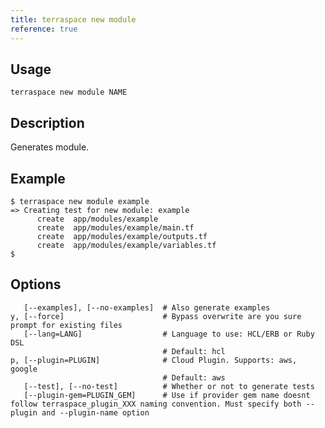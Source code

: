 ```yaml
---
title: terraspace new module
reference: true
---
```


## Usage

    terraspace new module NAME

## Description

Generates module.

## Example

    $ terraspace new module example
    => Creating test for new module: example
          create  app/modules/example
          create  app/modules/example/main.tf
          create  app/modules/example/outputs.tf
          create  app/modules/example/variables.tf
    $


## Options

```
   [--examples], [--no-examples]  # Also generate examples
y, [--force]                      # Bypass overwrite are you sure prompt for existing files
   [--lang=LANG]                  # Language to use: HCL/ERB or Ruby DSL
                                  # Default: hcl
p, [--plugin=PLUGIN]              # Cloud Plugin. Supports: aws, google
                                  # Default: aws
   [--test], [--no-test]          # Whether or not to generate tests
   [--plugin-gem=PLUGIN_GEM]      # Use if provider gem name doesnt follow terraspace_plugin_XXX naming convention. Must specify both --plugin and --plugin-name option
```

